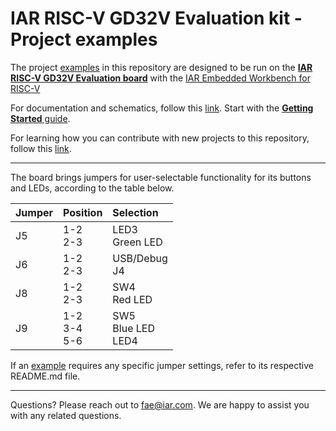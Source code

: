 # IAR RISC-V GD32V Evaluation kit - Project examples

The project [examples](Examples) in this repository are designed to be run on the [__IAR RISC-V GD32V Evaluation board__][gd32v-evalkit-url] with the [IAR Embedded Workbench for RISC-V][ewriscv-url]

For documentation and schematics, follow this [link](docs). Start with the [__Getting Started__ guide](docs/getting-started.md).

For learning how you can contribute with new projects to this repository, follow this [link](contributions).

---

The board brings jumpers for user-selectable functionality for its buttons and LEDs, according to the table below. 

| __Jumper__     | __Position__       |  __Selection__          |
| :------------- | :----------------- | :---------------------- |
| J5             |  1-2<br>2-3        | LED3<br>Green LED       |
| J6             |  1-2<br>2-3        | USB/Debug<br>J4         |
| J8             |  1-2<br>2-3        | SW4<br>Red LED          |
| J9             |  1-2<br>3-4<br>5-6 | SW5<br>Blue LED<br>LED4 |

If an [example](Examples) requires any specific jumper settings, refer to its respective README.md file.

---

Questions? Please reach out to [fae@iar.com][fae-email]. We are happy to assist you with any related questions.

[fae-email]: mailto:fae@iar.com?subject=Mail%20from%20GitHub/IARSystems/iar-risc-v-gd32v-eval%20repository
[gd32v-evalkit-url]: https://www.iar.com/evalkit
[ewriscv-url]: https://iar.com/riscv
